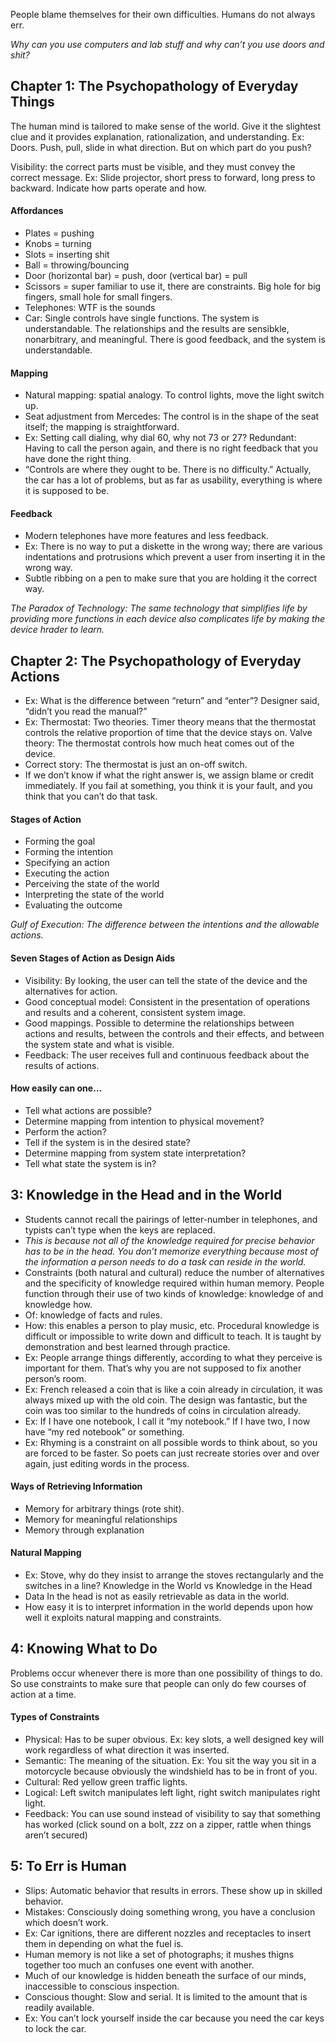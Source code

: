 People blame themselves for their own difficulties. Humans do not always err.

_Why can you use computers and lab stuff and why can’t you use doors and shit?_

## Chapter 1: The Psychopathology of Everyday Things

The human mind is tailored to make sense of the world. Give it the slightest clue and it provides explanation, rationalization, and understanding. Ex: Doors. Push, pull, slide in what direction. But on which part do you push?

Visibility: the correct parts must be visible, and they must convey the correct message.  Ex: Slide projector, short press to forward, long press to backward. Indicate how parts operate and how.

#### Affordances

* Plates = pushing
* Knobs = turning
* Slots = inserting shit
* Ball = throwing/bouncing
* Door (horizontal bar) = push, door (vertical bar) = pull
* Scissors = super familiar to use it, there are constraints. Big hole for big fingers, small hole for small fingers.
* Telephones: WTF is the sounds
* Car: Single controls have single functions. The system is understandable. The relationships and the results are sensibkle, nonarbitrary, and meaningful. There is good feedback, and the system is understandable.

#### Mapping

* Natural mapping: spatial analogy. To control lights, move the light switch up.
* Seat adjustment from Mercedes: The control is in the shape of the seat itself; the mapping is straightforward.
* Ex: Setting call dialing, why dial 60, why not 73 or 27? Redundant: Having to call the person again, and there is no right feedback that you have done the right thing.
* “Controls are where they ought to be. There is no difficulty.” Actually, the car has a lot of problems, but as far as usability, everything is where it is supposed to be.

#### Feedback

* Modern telephones have more features and less feedback.
* Ex: There is no way to put a diskette in the wrong way; there are various indentations and protrusions which prevent a user from inserting it in the wrong way.
* Subtle ribbing on a pen to make sure that you are holding it the correct way.

*The Paradox of Technology: The same technology that simplifies life by providing more functions in each device also complicates life by making the device hrader to learn.*

## Chapter 2: The Psychopathology of Everyday Actions

* Ex: What is the difference between “return” and “enter”? Designer said, “didn’t you read the manual?”
* Ex: Thermostat: Two theories. Timer theory means that the thermostat controls the relative proportion of time that the device stays on. Valve theory: The thermostat controls how much heat comes out of the device.
* Correct story: The thermostat is just an on-off switch.
* If we don’t know if what the right answer is, we assign blame or credit immediately. If you fail at something, you think it is your fault, and you think that you can’t do that task.

#### Stages of Action

* Forming the goal
* Forming the intention
* Specifying an action
* Executing the action
* Perceiving the state of the world
* Interpreting the state of the world
* Evaluating the outcome

*Gulf of Execution: The difference between the intentions and the allowable actions.*

#### Seven Stages of Action as Design Aids

* Visibility: By looking, the user can tell the state of the device and the alternatives for action.
* Good conceptual model: Consistent in the presentation of operations and results and a coherent, consistent system image.
* Good mappings. Possible to determine the relationships between actions and results, between the controls and their effects, and between the system state and what is visible.
* Feedback: The user receives full and continuous feedback about the results of actions.

#### How easily can one…

* Tell what actions are possible?
* Determine mapping from intention to physical movement?
* Perform the action?
* Tell if the system is in the desired state?
* Determine mapping from system state interpretation?
* Tell what state the system is in?

## 3: Knowledge in the Head and in the World

* Students cannot recall the pairings of letter-number in telephones, and typists can’t type when the keys are replaced.
* *This is because not all of the knowledge required for precise behavior has to be in the head. You don’t memorize everything because most of the information a person needs to do a task can reside in the world.*
* Constraints (both natural and cultural) reduce the number of alternatives and the specificity of knowledge required within human memory.
People function through their use of two kinds of knowledge: knowledge of and knowledge how.
* Of: knowledge of facts and rules.
* How: this enables a person to play music, etc. Procedural knowledge is difficult or impossible to write down and difficult to teach. It is taught by demonstration and best learned through practice.
* Ex: People arrange things differently, according to what they perceive is important for them. That’s why you are not supposed to fix another person’s room.
* Ex: French released a coin that is like a coin already in circulation, it was always mixed up with the old coin. The design was fantastic, but the coin was too similar to the hundreds of coins in circulation already.
* Ex: If I have one notebook, I call it “my notebook.” If I have two, I now have “my red notebook” or something.
* Ex: Rhyming is a constraint on all possible words to think about, so you are forced to be faster. So poets can just recreate stories over and over again, just editing words in the process.

#### Ways of Retrieving Information

* Memory for arbitrary things (rote shit).
* Memory for meaningful relationships
* Memory through explanation

#### Natural Mapping
* Ex: Stove, why do they insist to arrange the stoves rectangularly and the switches in a line?
Knowledge in the World vs Knowledge in the Head
* Data In the head is not as easily retrievable as data in the world.
* How easy it is to interpret information in the world depends upon how well it exploits natural mapping and constraints.

## 4: Knowing What to Do

Problems occur whenever there is more than one possibility of things to do. So use constraints to make sure that people can only do few courses of action at a time.

#### Types of Constraints

* Physical: Has to be super obvious. Ex: key slots, a well designed key will work regardless of what direction it was inserted.
* Semantic: The meaning of the situation. Ex: You sit the way you sit in a motorcycle because obviously the windshield has to be in front of you.
* Cultural: Red yellow green traffic lights.
* Logical: Left switch manipulates left light, right switch manipulates right light.
* Feedback: You can use sound instead of visibility to say that something has worked (click sound on a bolt, zzz on a zipper, rattle when things aren’t secured)

## 5: To Err is Human

* Slips: Automatic behavior that results in errors. These show up in skilled behavior.
* Mistakes: Consciously doing something wrong, you have a conclusion which doesn’t work.
* Ex: Car ignitions, there are different nozzles and receptacles to insert them in depending on what the fuel is.
* Human memory is not like a set of photographs; it mushes thigns together too much an confuses one event with another.
* Much of our knowledge is hidden beneath the surface of our minds, inaccessible to conscious inspection.
* Conscious thought: Slow and serial. It is limited to the amount that is readily available.
* Ex: You can’t lock yourself inside the car because you need the car keys to lock the car.
